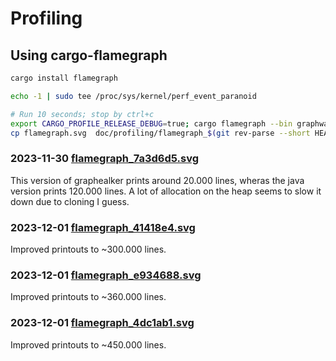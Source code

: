 # Profiling

## Using cargo-flamegraph

```bash
cargo install flamegraph

echo -1 | sudo tee /proc/sys/kernel/perf_event_paranoid

# Run 10 seconds; stop by ctrl+c
export CARGO_PROFILE_RELEASE_DEBUG=true; cargo flamegraph --bin graphwalker -- offline resources/models/SuperLarge.json
cp flamegraph.svg  doc/profiling/flamegraph_$(git rev-parse --short HEAD).svg
```

### 2023-11-30 [flamegraph_7a3d6d5.svg](flamegraph_7a3d6d5.svg)

This version of graphealker prints around 20.000 lines, wheras the java version prints 120.000 lines.
A lot of allocation on the heap seems to slow it down due to cloning I guess.

### 2023-12-01 [flamegraph_41418e4.svg](flamegraph_41418e4.svg)

Improved printouts to ~300.000 lines.

### 2023-12-01 [flamegraph_e934688.svg](flamegraph_e934688.svg)

Improved printouts to ~360.000 lines.

### 2023-12-01 [flamegraph_4dc1ab1.svg](flamegraph_4dc1ab1.svg)

Improved printouts to ~450.000 lines.